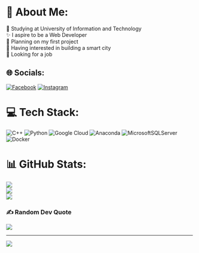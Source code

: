 # 💫 About Me:
💼 Studying at University of Information and Technology<br>✨ I aspire to be a Web Developer<br>🔭 Planning on my first project<br>🌟 Having interested in building a smart city<br>🎇 Looking for a job


## 🌐 Socials:
[![Facebook](https://img.shields.io/badge/Facebook-%231877F2.svg?logo=Facebook&logoColor=white)](https://facebook.com/facebook.com/BangNguyenQuynhAnh) [![Instagram](https://img.shields.io/badge/Instagram-%23E4405F.svg?logo=Instagram&logoColor=white)](https://instagram.com/instagram.com/bangocsen/) 

# 💻 Tech Stack:
![C++](https://img.shields.io/badge/c++-%2300599C.svg?style=flat&logo=c%2B%2B&logoColor=white) ![Python](https://img.shields.io/badge/python-3670A0?style=flat&logo=python&logoColor=ffdd54) ![Google Cloud](https://img.shields.io/badge/GoogleCloud-%234285F4.svg?style=flat&logo=google-cloud&logoColor=white) ![Anaconda](https://img.shields.io/badge/Anaconda-%2344A833.svg?style=flat&logo=anaconda&logoColor=white) ![MicrosoftSQLServer](https://img.shields.io/badge/Microsoft%20SQL%20Server-CC2927?style=flat&logo=microsoft%20sql%20server&logoColor=white) ![Docker](https://img.shields.io/badge/docker-%230db7ed.svg?style=flat&logo=docker&logoColor=white)
# 📊 GitHub Stats:
![](https://github-readme-stats.vercel.app/api?username=QuynhAnh04&theme=default&hide_border=false&include_all_commits=false&count_private=false)<br/>
![](https://github-readme-streak-stats.herokuapp.com/?user=QuynhAnh04&theme=default&hide_border=false)<br/>
![](https://github-readme-stats.vercel.app/api/top-langs/?username=QuynhAnh04&theme=default&hide_border=false&include_all_commits=false&count_private=false&layout=compact)

### ✍️ Random Dev Quote
![](https://quotes-github-readme.vercel.app/api?type=vetical&theme=light)

---
[![](https://visitcount.itsvg.in/api?id=QuynhAnh04&icon=0&color=0)](https://visitcount.itsvg.in)

<!-- Proudly created with GPRM ( https://gprm.itsvg.in ) -->
